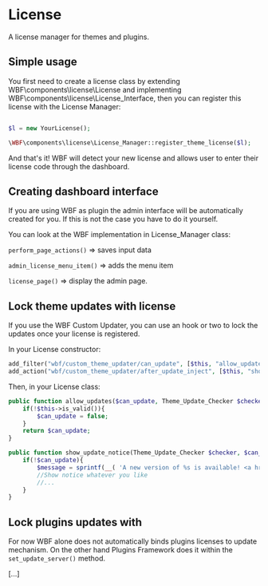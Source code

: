 # License

A license manager for themes and plugins.

## Simple usage

You first need to create a license class by extending WBF\components\license\License and implementing WBF\components\license\License_Interface, then you can register this license with the License Manager:

```php

$l = new YourLicense();

\WBF\components\license\License_Manager::register_theme_license($l);

```

And that's it! WBF will detect your new license and allows user to enter their license code through the dashboard.

## Creating dashboard interface

If you are using WBF as plugin the admin interface will be automatically created for you. If this is not the case you have to do it yourself.

You can look at the WBF implementation in License_Manager class:

`perform_page_actions()` => saves input data

`admin_license_menu_item()` => adds the menu item

`license_page()` => display the admin page.

## Lock theme updates with license

If you use the WBF Custom Updater, you can use an hook or two to lock the updates once your license is registered.

In your License constructor:

```php
add_filter("wbf/custom_theme_updater/can_update", [$this, "allow_updates"], 10, 2);
add_action("wbf/custom_theme_updater/after_update_inject", [$this, "show_update_notice"], 10, 2);
```

Then, in your License class:

```php
public function allow_updates($can_update, Theme_Update_Checker $checker){
    if(!$this->is_valid()){
        $can_update = false;
    }
    return $can_update;
}

public function show_update_notice(Theme_Update_Checker $checker, $can_update){
    if(!$can_update){
        $message = sprintf(__( 'A new version of %s is available! <a href="%s" title="Enter a valid license">Enter a valid license</a> to get latest updates.', 'wbf' ),$this->theme,"admin.php?page=wbf_licenses");
        //Show notice whatever you like
        //...
    }
}
```

## Lock plugins updates with

For now WBF alone does not automatically binds plugins licenses to update mechanism. On the other hand Plugins Framework does it within the `set_update_server()` method.

[...]


